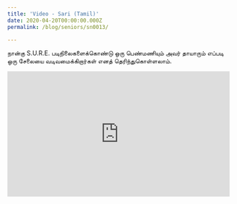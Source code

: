 ```yaml
---
title: 'Video - Sari (Tamil)'
date: 2020-04-20T00:00:00.000Z
permalink: /blog/seniors/sn0013/

---
```



நான்கு S.U.R.E. படிநிலைகளைக்கொண்டு ஒரு பெண்மணியும் அவர் தாயாரும் எப்படி ஒரு சேலையை வடிவமைக்கிறார்கள் எனத் தெரிந்துகொள்ளலாம்.

<style>.embed-container { position: relative; padding-bottom: 56.25%; height: 0; overflow: hidden; max-width: 100%; } .embed-container iframe, .embed-container object, .embed-container embed { position: absolute; top: 0; left: 0; width: 100%; height: 100%; }</style><div class='embed-container'>
<iframe width="560" height="315" src="https://www.youtube.com/embed/Oix3fQBSqrg" frameborder="0" allow="accelerometer; autoplay; encrypted-media; gyroscope; picture-in-picture" allowfullscreen></iframe></div>

